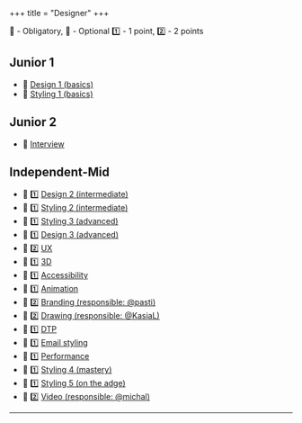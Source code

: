 +++
title = "Designer"
+++

📗 - Obligatory, 📙 - Optional
1️⃣ - 1 point, 2️⃣ - 2 points

## Junior 1
- 📗 [Design 1 (basics)](/designer/skills/design_01/)
- 📗 [Styling 1 (basics)](/web_development/skills/styling/01_junior_i/)

## Junior 2
- 📗 [Interview](/web_development/skills/interview/)

## Independent-Mid
- 📗 1️⃣ [Design 2 (intermediate)](/designer/skills/design_02/)
- 📗 1️⃣ [Styling 2 (intermediate)](/web_development/skills/styling/02_junior_ii/)
- 📗 1️⃣ [Styling 3 (advanced)](/web_development/skills/styling/03_independent_i/)
- 📗 1️⃣ [Design 3 (advanced)](/designer/skills/design_03/)
- 📗 2️⃣ [UX](/designer/skills/ux/)
- 📙 1️⃣ [3D](/designer/skills/3d/)
- 📙 1️⃣ [Accessibility](/designer/skills/accessibility/)
- 📙 1️⃣ [Animation](/designer/skills/animation/)
- 📙 2️⃣ [Branding (responsible: @pasti)](/designer/skills/branding/)
- 📙 2️⃣ [Drawing (responsible: @KasiaL)](/designer/skills/drawing/)
- 📙 1️⃣ [DTP](/designer/skills/dtp/)
- 📙 1️⃣ [Email styling](/designer/skills/email_styling/)
- 📙 1️⃣ [Performance](/designer/skills/performance/)
- 📙 1️⃣ [Styling 4 (mastery)](/designer/skills/styling_04/)
- 📙 1️⃣ [Styling 5 (on the adge)](/designer/skills/styling_05/)
- 📙 2️⃣ [Video (responsible: @michal)](/designer/skills/video/)

---
